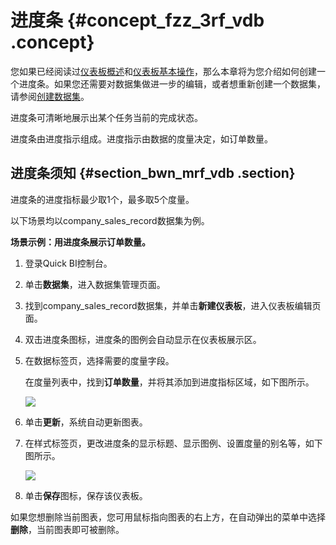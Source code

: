 # 进度条 {#concept_fzz_3rf_vdb .concept}

您如果已经阅读过[仪表板概述](cn.zh-CN/快速入门/报表制作/仪表板概述.md#)和[仪表板基本操作](cn.zh-CN/快速入门/报表制作/仪表板基本操作/仪表板基本操作.md#)，那么本章将为您介绍如何创建一个进度条。如果您还需要对数据集做进一步的编辑，或者想重新创建一个数据集，请参阅[创建数据集](cn.zh-CN/快速入门/数据建模/管理数据集/创建数据集.md#)。

进度条可清晰地展示出某个任务当前的完成状态。

进度条由进度指示组成。进度指示由数据的度量决定，如订单数量。

## 进度条须知 {#section_bwn_mrf_vdb .section}

进度条的进度指标最少取1个，最多取5个度量。

以下场景均以company\_sales\_record数据集为例。

**场景示例：用进度条展示订单数量。**

1.  登录Quick BI控制台。
2.  单击**数据集**，进入数据集管理页面。
3.  找到company\_sales\_record数据集，并单击**新建仪表板**，进入仪表板编辑页面。
4.  双击进度条图标，进度条的图例会自动显示在仪表板展示区。
5.  在数据标签页，选择需要的度量字段。

    在度量列表中，找到**订单数量**，并将其添加到进度指标区域，如下图所示。

    ![](http://static-aliyun-doc.oss-cn-hangzhou.aliyuncs.com/assets/img/9147/1892_zh-CN.png)

6.  单击**更新**，系统自动更新图表。
7.  在样式标签页，更改进度条的显示标题、显示图例、设置度量的别名等，如下图所示。

    ![](http://static-aliyun-doc.oss-cn-hangzhou.aliyuncs.com/assets/img/9147/1893_zh-CN.png)

8.  单击**保存**图标，保存该仪表板。

如果您想删除当前图表，您可用鼠标指向图表的右上方，在自动弹出的菜单中选择**删除**，当前图表即可被删除。

